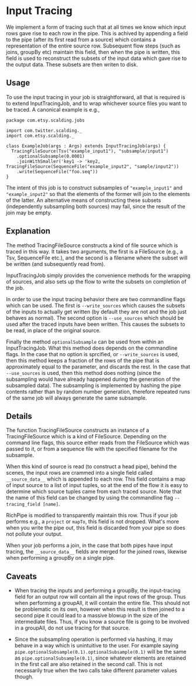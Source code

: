 Input Tracing
=====

We implement a form of tracing such that at all times we know which input rows gave rise to each row in the pipe.
This is achived by appending a field to the pipe (after its first read from a source) which contains a representation of
the entire source row.  Subsequent flow steps (such as joins, groupBy etc) maintain this field, then when the pipe is written,
this field is used to reconstruct the subsets of the input data which gave rise to the output data.  These subsets are then
writen to disk.

Usage
-----

To use the input tracing in your job is straightforward, all that is required is to extend InputTracingJob, and to wrap
whichever source files you want to be traced.  A canonical example is e.g.,

    package com.etsy.scalding.jobs

    import com.twitter.scalding._
    import com.etsy.scalding._

    class ExampleJob(args : Args) extends InputTracingJob(args) {
      TracingFileSource(Tsv("example_input1"), "subsample/input1")
        .optionalSubsample(0.0001)
        .joinWithSmaller('key1 -> 'key2, TracingFileSource(SequenceFile("example_input2", "sample/input2"))
        .write(SequenceFile("foo.seq"))
    }

The intent of this job is to construct subsamples of `"example_input1"` and `"example_input2"` so that the elements 
of the former will join to the elements of the latter.  An alternative means of constructing these subsets 
(independently subsampling both sources) may fail, since the result of the join may be empty.

Explanation
------

The method TracingFileSource constructs a kind of file source which is traced in this way.  It takes two arguments,
the first is a FileSource (e.g., a Tsv, SequenceFile etc.), and the second is a filename where the subset will 
be written (and subsequently read from).

InputTracingJob simply provides the convenience methods for the wrapping of sources, and also sets up the flow to
write the subsets on completion of the job.

In order to use the input tracing behavior there are two commandline flags which can be used.  The first is 
`--write_sources` which causes the subsets of the inputs to actually get written (by default they are not and the job
just behaves as normal).  The second option is `--use_sources` which should be used after the traced inputs have been written.
This causes the subsets to be read, in place of the original source.

Finally the method `optionalSubsample` can be used from within an InputTracingJob.  What this method does depends on the 
commandline flags.  In the case that no option is sprcified, or `--write_sources` is used, then this method keeps a fraction
of the rows of the pipe that is approximately equal to the parameter, and discards the rest.  In the case that `--use_sources` is
used, then this method does nothing (since the subsampling would have already happened during the generation of the subsampled data).
The subsampling is implemented by hashing the pipe contents rather than by random number generation, therefore repeated runs of the same job
will always generate the same subsample.

Details
-----

The function TracingFileSource constructs an instance of a TracingFileSource which is a kind of FileSource.  Depending
on the command line flags, this source either reads from the FileSource which was passed to it, or from a sequence file 
with the specified filename for the subsample.

When this kind of source is read (to construct a head pipe), behind the scenes, the input rows are crammed into a single field called
`__source_data__` which is appended to each row.  This field contains a map of input source to a list of input tuples, so at the end of the flow
it is easy to determine which source tuples came from each traced source.  Note that the name of this field can be changed by using the commandline
flag `--tracing_field [name]`.

RichPipe is modified to transparently maintain this row.  Thus if your job performs e.g., a `project` or `mapTo`, this field is 
not dropped.  What's more when you write the pipe out, this field is discarded from your pipe so does not pollute your output.

When your job performs a join, in the case that both pipes have input tracing, the `__source_data__` fields are merged for the joined rows, likewise
when performing a groupBy on a single pipe.


Caveats
-----

 - When tracing the inputs and performing a groupBy, the input-tracing field for an output row will contain all the 
input rows of the group.  Thus when performing a groupAll, it will contain the entire file.  This should not be problematic
on its own, however when this result is then joined to a second pipe it could lead to a massive blowup in the size of the
intermediate files.  Thus, if you know a source file is going to be involved in a groupAll, do not use tracing for that source.

 - Since the subsampling operation is performed via hashing, it may behave in a way which is unintuitive to the user.  For example
saying `pipe.optionalSubsample(0.1).optionalSubsample(0.1)` will be the same as `pipe.optionalSubsample(0.1)`, since whatever elements
are retained in the first call are also retained in the second call.  This is not necessarily true when the two calls take different
parameter values though.
